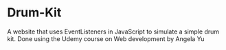# Drum-Kit
A website that uses EventListeners in JavaScript to simulate a simple drum kit. Done using the Udemy course on Web development by Angela Yu
